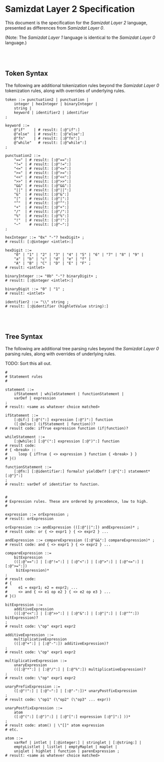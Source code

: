 Samizdat Layer 2 Specification
==============================

This document is the specification for the *Samizdat Layer 2* language,
presented as differences from *Samizdat Layer 0*.

(Note: The *Samizdat Layer 1* language is identical to the *Samizdat Layer 0*
language.)


<br><br>
Token Syntax
------------

The following are additional tokenization rules beyond the
*Samizdat Layer 0* tokenization rules, along with overrides of underlying
rules.

```
token ::= punctuation2 | punctuation |
    integer | hexInteger | binaryInteger |
    string |
    keyword | identifier2 | identifier
;

keyword ::=
    @"if"    | # result: [:@"if":]
    @"else"  | # result: [:@"else":]
    @"fn"    | # result: [:@"fn":]
    @"while"   # result: [:@"while":]
;

punctuation2 ::=
    "==" | # result: [:@"==":]
    "!=" | # result: [:@"!=":]
    "<=" | # result: [:@"<=":]
    ">=" | # result: [:@">=":]
    "<<" | # result: [:@"<<":]
    ">>" | # result: [:@">>":]
    "&&" | # result: [:@"&&":]
    "||" | # result: [:@"||":]
    "&"  | # result: [:@"&":]
    "|"  | # result: [:@"|":]
    "^"  | # result: [:@"^":]
    "+"  | # result: [:@"+":]
    "/"  | # result: [:@"/":]
    "%"  | # result: [:@"%":]
    "!"  | # result: [:@"!":]
    "~"    # result: [:@"~":]
;

hexInteger ::= "0x" "-"? hexDigit+ ;
# result: [:@integer <intlet>:]

hexDigit ::=
    "0" | "1" | "2" | "3" | "4" | "5" | "6" | "7" | "8" | "9" |
    "a" | "b" | "c" | "d" | "e" | "f" |
    "A" | "B" | "C" | "D" | "E" | "F" ;
# result: <intlet>

binaryInteger ::= "0b" "-"? binaryDigit+ ;
# result: [:@integer <intlet>:]

binaryDigit ::= "0" | "1" ;
# result: <intlet>

identifier2 ::= "\\" string ;
# result: [:@identifier (highletValue string):]
```


<br><br>
Tree Syntax
-----------

The following are additional tree parsing rules beyond the
*Samizdat Layer 0* parsing rules, along with overrides of underlying
rules.

TODO: Sort this all out.

```
#
# Statement rules
#

statement ::=
    ifStatement | whileStatement | functionStatement |
    varDef | expression
;
# result: <same as whatever choice matched>

ifStatement ::=
    [:@if:] [:@"(":] expression [:@")":] function
    ([:@else:] (ifStatement | function))?
# result code: ifTrue expression function (if|function)?

whileStatement ::=
    [:@while:] [:@"(":] expression [:@")":] function
# result code:
# { <break> ::
#     loop { ifTrue { <> expression } function { <break> } }
# }()

functionStatement ::=
    [:@fn:] [:@identifier:] formals? yieldDef? [:@"{":] statement* [:@"}":]
;
# result: varDef of identifier to function.


#
# Expression rules. These are ordered by precedence, low to high.
#

expression ::= orExpression ;
# result: orExpression

orExpression ::= andExpression (([:@"||":]) andExpression)* ;
# result code: or { <> expr1 } { <> expr2 } ...

andExpression ::= compareExpression ([:@"&&":] compareExpression)* ;
# result code: and { <> expr1 } { <> expr2 } ...

compareExpression ::=
    bitExpression
    (([:@"==":] | [:@"!=":] | [:@"<":] | [:@">":] | [:@"<=":] | [:@">=":])
     bitExpression)*
;
# result code:
# {
#     e1 = expr1; e2 = expr2; ...
#     <> and { <> e1 op e2 } { <> e2 op e3 } ...
# }()

bitExpression ::=
    additiveExpression
    (([:@"<<":] | [:@">>":] | [:@"&":] | [:@"|":] | [:@"^":]) bitExpression)?
;
# result code: \"op" expr1 expr2

additiveExpression ::=
    multiplicativeExpression
    (([:@"+":] | [:@"-":]) additiveExpression)?
;
# result code: \"op" expr1 expr2

multiplicativeExpression ::=
    unaryExpression
    (([:@"*":] | [:@"/":] | [:@"%":]) multiplicativeExpression)?
;
# result code: \"op" expr1 expr2

unaryPrefixExpression ::=
    ([:@"!":] | [:@"~":] | [:@"-":])* unaryPostfixExpression
;
# result code: \"op1" (\"op2" (\"op3" ... expr))

unaryPostfixExpression ::=
    atom
    ([:@"(":] [:@")":] | [:@"[":] expression [:@"]":] ))*
;
# result code: atom() | \"[]" atom expression
# etc.

atom ::=
    varRef | intlet | [:@integer:] | stringlet | [:@string:] |
    emptyListlet | listlet | emptyMaplet | maplet |
    uniqlet | highlet | function | parenExpression ;
# result: <same as whatever choice matched>
```
